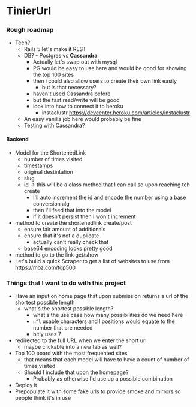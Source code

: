# TinierUrl

### Rough roadmap
  - Tech?
    - Rails 5 let's make it REST
    - DB? - Postgres vs **Cassandra**
      - Actually let's swap out with mysql
      - PG would be easy to use here and would be good for showing the top 100 sites
      - then i could also allow users to create their own link easily
        - but is that necessary?
      - haven't used Cassandra before  
      - but the fast read/write will be good
      - look into how to connect it to heroku
        - instaclustr https://devcenter.heroku.com/articles/instaclustr
    - An easy vanilla job here would probably be fine
    - Testing with Cassandra?

#### Backend
  - Model for the ShortenedLink
    - number of times visited
    - timestamps
    - original destintation
    - slug
    - id -> this will be a class method that I can call so upon reaching teh create
      - I'll auto increment the id and encode the number using a base conversion alg
      - then i'll feed that into the model
      - if it doesn't persist then I won't increment
  - method to create the shortenedlink create/post
    - ensure fair amount of additionals
    - ensure that it's not a duplicate
      - actually can't really check that
    - base64 encoding looks pretty good
  - method to go to the link get/show
  - Let's build a quick Scraper to get a list of websites to use from https://moz.com/top500




### Things that I want to do with this project
  - Have an input on home page that upon submission returns a url of the shortest possible length
    * what's the shortest possible length?
      * what's the use case how many possibilities do we need here
      *  `n^l` usable characters and l positions would equate to the number that are needed
      * bitly uses 7
  - redirected to the full URL when we enter the short url
    * maybe clickable into a new tab as well?
  - Top 100 board with the most frequented sites
    * that means that each model will have to have a count of number of times visited
    * Should I include that upon the homepage?
      - Probably as otherwise I'd use up a possible combination
  - Deploy it
  - Prepopulate it with some fake urls to provide smoke and mirrors so people think it's in use
